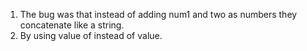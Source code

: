 1. The bug was that instead of adding num1 and two as numbers they concatenate like a string.
2. By using value of instead of value.